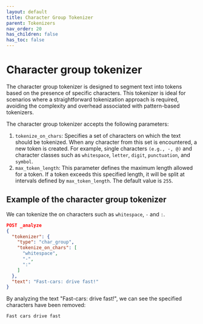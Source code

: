 ```yaml
---
layout: default
title: Character Group Tokenizer
parent: Tokenizers
nav_order: 20
has_children: false
has_toc: false
---
```


# Character group tokenizer

The character group tokenizer is designed to segment text into tokens based on the presence of specific characters. This tokenizer is ideal for scenarios where a straightforward tokenization approach is required, avoiding the complexity and overhead associated with pattern-based tokenizers.

The character group tokenizer accepts the following parameters:
1. `tokenize_on_chars`: Specifies a set of characters on which the text should be tokenized. When any character from this set is encountered, a new token is created. For example, single characters `(e.g., -, @)` and character classes such as `whitespace`, `letter`, `digit`, `punctuation`, and `symbol`.
4. `max_token_length`: This parameter defines the maximum length allowed for a token. If a token exceeds this specified length, it will be split at intervals defined by `max_token_length`. The default value is `255`.

## Example of the character group tokenizer

We can tokenize the on characters such as `whitespace`, `-` and `:`.

```json
POST _analyze
{
  "tokenizer": {
    "type": "char_group",
    "tokenize_on_chars": [
      "whitespace",
      "-",
      ":"
    ]
  },
  "text": "Fast-cars: drive fast!"
}
```

By analyzing the text "Fast-cars: drive fast!", we can see the specified characters have been removed: 

```
Fast cars drive fast
```
